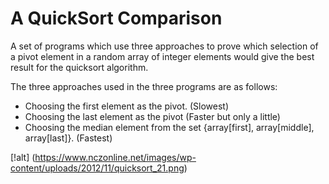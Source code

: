 # A QuickSort Comparison

A set of programs which use three approaches to prove which selection of a pivot element in a random array of integer elements would give the best result for the quicksort algorithm.

The three approaches used in the three programs are as follows:
- Choosing the first element as the pivot. (Slowest)
- Choosing the last element as the pivot (Faster but only a little)
- Choosing the median element from the set {array[first], array[middle], array[last]}. (Fastest)

[!alt] (https://www.nczonline.net/images/wp-content/uploads/2012/11/quicksort_21.png)
